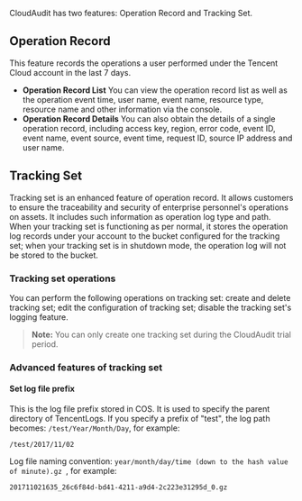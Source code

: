 CloudAudit has two features: Operation Record and Tracking Set.
## Operation Record  
This feature records the operations a user performed under the Tencent Cloud account in the last 7 days.
- **Operation Record List**
You can view the operation record list as well as the operation event time, user name, event name, resource type, resource name and other information via the console.
- **Operation Record Details**
You can also obtain the details of a single operation record, including access key, region, error code, event ID, event name, event source, event time, request ID, source IP address and user name.

## Tracking Set  
Tracking set is an enhanced feature of operation record. It allows customers to ensure the traceability and security of enterprise personnel's operations on assets. It includes such information as operation log type and path. When your tracking set is functioning as per normal, it stores the operation log records under your account to the bucket configured for the tracking set; when your tracking set is in shutdown mode, the operation log will not be stored to the bucket. 



### Tracking set operations  
You can perform the following operations on tracking set: create and delete tracking set; edit the configuration of tracking set; disable the tracking set's logging feature.
> **Note:**
> You can only create one tracking set during the CloudAudit trial period.

### Advanced features of tracking set  
#### Set log file prefix
This is the log file prefix stored in COS.
It is used to specify the parent directory of TencentLogs.
If you specify a prefix of "test", the log path becomes: `/test/Year/Month/Day`, for example:
```
/test/2017/11/02
```
Log file naming convention: `year/month/day/time (down to the hash value of minute).gz
`, for example:
```
201711021635_26c6f84d-bd41-4211-a9d4-2c223e31295d_0.gz
```




  


